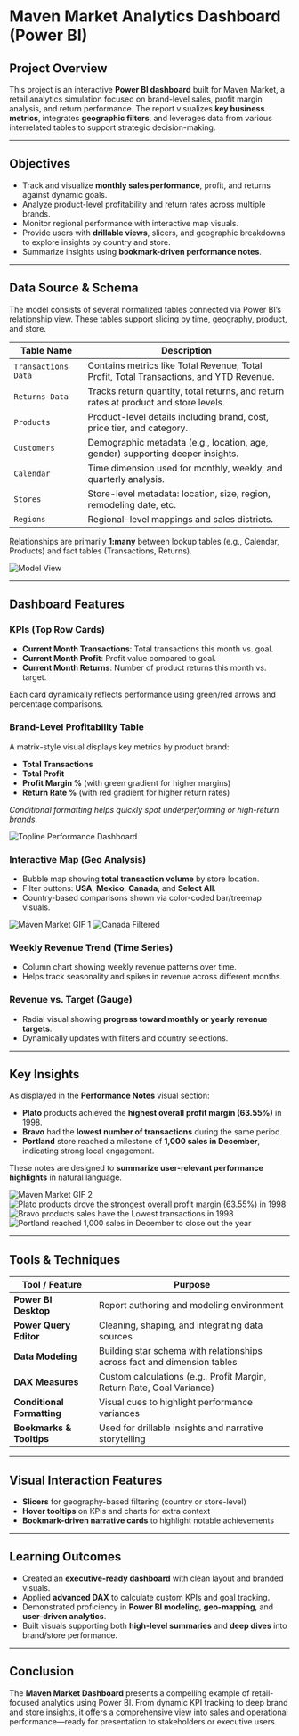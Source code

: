 #  Maven Market Analytics Dashboard (Power BI)

##  Project Overview  
This project is an interactive **Power BI dashboard** built for Maven Market, a retail analytics simulation focused on brand-level sales, profit margin analysis, and return performance. The report visualizes **key business metrics**, integrates **geographic filters**, and leverages data from various interrelated tables to support strategic decision-making.

---

##  Objectives  
- Track and visualize **monthly sales performance**, profit, and returns against dynamic goals.  
- Analyze product-level profitability and return rates across multiple brands.  
- Monitor regional performance with interactive map visuals.  
- Provide users with **drillable views**, slicers, and geographic breakdowns to explore insights by country and store.  
- Summarize insights using **bookmark-driven performance notes**.

---

##  Data Source & Schema  
The model consists of several normalized tables connected via Power BI’s relationship view. These tables support slicing by time, geography, product, and store.

| Table Name         | Description                                                                 |
|--------------------|-----------------------------------------------------------------------------|
| `Transactions Data` | Contains metrics like Total Revenue, Total Profit, Total Transactions, and YTD Revenue. |
| `Returns Data`      | Tracks return quantity, total returns, and return rates at product and store levels. |
| `Products`          | Product-level details including brand, cost, price tier, and category.     |
| `Customers`         | Demographic metadata (e.g., location, age, gender) supporting deeper insights. |
| `Calendar`          | Time dimension used for monthly, weekly, and quarterly analysis.           |
| `Stores`            | Store-level metadata: location, size, region, remodeling date, etc.        |
| `Regions`           | Regional-level mappings and sales districts.                              |

 Relationships are primarily **1:many** between lookup tables (e.g., Calendar, Products) and fact tables (Transactions, Returns).

![Model View](images/Model%20View.JPG)

---

##  Dashboard Features

###  KPIs (Top Row Cards)
- **Current Month Transactions**: Total transactions this month vs. goal.
- **Current Month Profit**: Profit value compared to goal.
- **Current Month Returns**: Number of product returns this month vs. target.

Each card dynamically reflects performance using green/red arrows and percentage comparisons.

###  Brand-Level Profitability Table
A matrix-style visual displays key metrics by product brand:
- **Total Transactions**
- **Total Profit**
- **Profit Margin %** (with green gradient for higher margins)
- **Return Rate %** (with red gradient for higher return rates)

 *Conditional formatting helps quickly spot underperforming or high-return brands.*

![Topline Performance Dashboard](images/Topline%20Performance%20Dashboard.JPG)


###  Interactive Map (Geo Analysis)
- Bubble map showing **total transaction volume** by store location.
- Filter buttons: **USA**, **Mexico**, **Canada**, and **Select All**.
- Country-based comparisons shown via color-coded bar/treemap visuals.

![Maven Market GIF 1](images/Maven%20Market.%20GIF%201.gif)
![Canada Filtered](images/Canada%20Filtered.JPG)

###  Weekly Revenue Trend (Time Series)
- Column chart showing weekly revenue patterns over time.
- Helps track seasonality and spikes in revenue across different months.

###  Revenue vs. Target (Gauge)
- Radial visual showing **progress toward monthly or yearly revenue targets**.
- Dynamically updates with filters and country selections.

---

##  Key Insights

As displayed in the **Performance Notes** visual section:
-  **Plato** products achieved the **highest overall profit margin (63.55%)** in 1998.
-  **Bravo** had the **lowest number of transactions** during the same period.
-  **Portland** store reached a milestone of **1,000 sales in December**, indicating strong local engagement.

These notes are designed to **summarize user-relevant performance highlights** in natural language.

![Maven Market GIF 2](images/Maven%20Market.GIF%202.gif)
![Plato products drove the strongest overall profit margin (63.55%) in 1998](images/Plato%20products%20drove%20the%20strongest%20overall%20profit%20margin%20%2863.55%25%29%20in%201998.JPG)
![Bravo products sales have the Lowest transactions in 1998](images/Bravo%20products%20sales%20have%20the%20Lowest%20transactions%20in%201998.JPG)
![Portland reached 1,000 sales in December to close out the year](images/Portland%20reached%201%2C000%20sales%20in%20December%20to%20close%20out%20the%20year.JPG)

---

##  Tools & Techniques

| Tool / Feature        | Purpose                                                              |
|-----------------------|----------------------------------------------------------------------|
| **Power BI Desktop**  | Report authoring and modeling environment                            |
| **Power Query Editor**| Cleaning, shaping, and integrating data sources                      |
| **Data Modeling**     | Building star schema with relationships across fact and dimension tables |
| **DAX Measures**      | Custom calculations (e.g., Profit Margin, Return Rate, Goal Variance)|
| **Conditional Formatting** | Visual cues to highlight performance variances                     |
| **Bookmarks & Tooltips** | Used for drillable insights and narrative storytelling                |

---

##  Visual Interaction Features
- **Slicers** for geography-based filtering (country or store-level)
- **Hover tooltips** on KPIs and charts for extra context
- **Bookmark-driven narrative cards** to highlight notable achievements

---

##  Learning Outcomes
- Created an **executive-ready dashboard** with clean layout and branded visuals.
- Applied **advanced DAX** to calculate custom KPIs and goal tracking.
- Demonstrated proficiency in **Power BI modeling**, **geo-mapping**, and **user-driven analytics**.
- Built visuals supporting both **high-level summaries** and **deep dives** into brand/store performance.

---

##  Conclusion  
The **Maven Market Dashboard** presents a compelling example of retail-focused analytics using Power BI. From dynamic KPI tracking to deep brand and store insights, it offers a comprehensive view into sales and operational performance—ready for presentation to stakeholders or executive users.